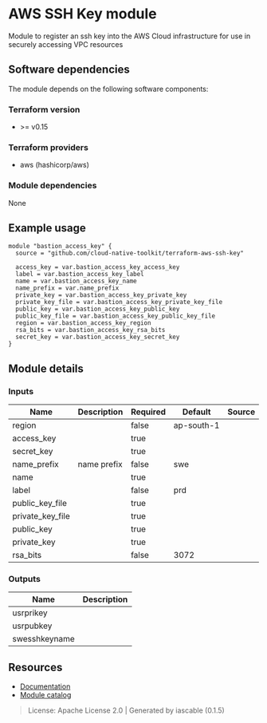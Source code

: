 # AWS SSH Key module

Module to register an ssh key into the AWS Cloud infrastructure for use in securely accessing VPC resources


## Software dependencies

The module depends on the following software components:

### Terraform version

- \>= v0.15

### Terraform providers


- aws (hashicorp/aws)

### Module dependencies


None

## Example usage

```hcl
module "bastion_access_key" {
  source = "github.com/cloud-native-toolkit/terraform-aws-ssh-key"

  access_key = var.bastion_access_key_access_key
  label = var.bastion_access_key_label
  name = var.bastion_access_key_name
  name_prefix = var.name_prefix
  private_key = var.bastion_access_key_private_key
  private_key_file = var.bastion_access_key_private_key_file
  public_key = var.bastion_access_key_public_key
  public_key_file = var.bastion_access_key_public_key_file
  region = var.bastion_access_key_region
  rsa_bits = var.bastion_access_key_rsa_bits
  secret_key = var.bastion_access_key_secret_key
}

```

## Module details

### Inputs

| Name | Description | Required | Default | Source |
|------|-------------|---------|----------|--------|
| region |  | false | ap-south-1 |  |
| access_key |  | true |  |  |
| secret_key |  | true |  |  |
| name_prefix | name prefix | false | swe |  |
| name |  | true |  |  |
| label |  | false | prd |  |
| public_key_file |  | true |  |  |
| private_key_file |  | true |  |  |
| public_key |  | true |  |  |
| private_key |  | true |  |  |
| rsa_bits |  | false | 3072 |  |

### Outputs

| Name | Description |
|------|-------------|
| usrprikey |  |
| usrpubkey |  |
| swesshkeyname |  |

## Resources

- [Documentation](https://operate.cloudnativetoolkit.dev)
- [Module catalog](https://modules.cloudnativetoolkit.dev)

> License: Apache License 2.0 | Generated by iascable (0.1.5)
